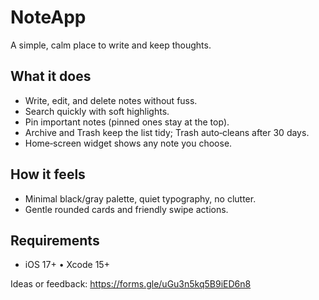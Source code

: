 # NoteApp

A simple, calm place to write and keep thoughts.

## What it does
- Write, edit, and delete notes without fuss.
- Search quickly with soft highlights.
- Pin important notes (pinned ones stay at the top).
- Archive and Trash keep the list tidy; Trash auto‑cleans after 30 days.
- Home‑screen widget shows any note you choose.

## How it feels
- Minimal black/gray palette, quiet typography, no clutter.
- Gentle rounded cards and friendly swipe actions.

## Requirements
- iOS 17+ • Xcode 15+

Ideas or feedback: https://forms.gle/uGu3n5kq5B9iED6n8
